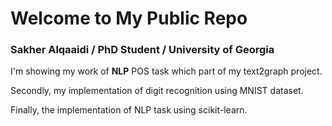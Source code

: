 # Welcome to My Public Repo

### Sakher Alqaaidi / PhD Student / University of Georgia

I'm showing my work of __NLP__ POS task which part of my text2graph project.

Secondly, my implementation of digit recognition using MNIST dataset.

Finally, the implementation of NLP task using scikit-learn.

